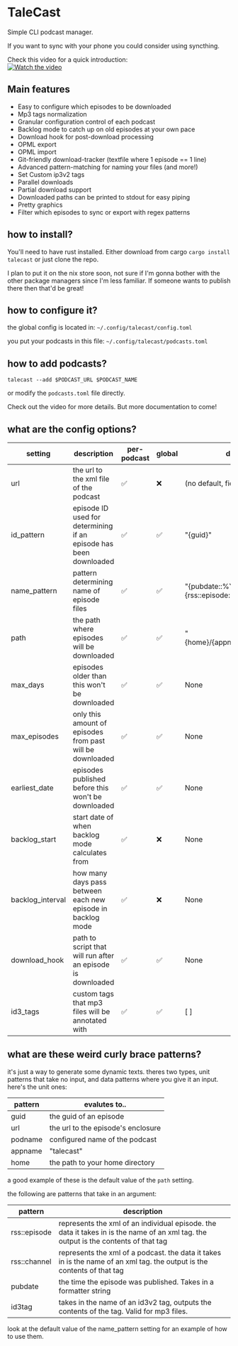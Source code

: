 # TaleCast

Simple CLI podcast manager.

If you want to sync with your phone you could consider using syncthing. 

Check this video for a quick introduction:  
[![Watch the video](https://img.youtube.com/vi/TKoToA6MGdY/0.jpg)](https://www.youtube.com/watch?v=TKoToA6MGdY)

## Main features

- Easy to configure which episodes to be downloaded
- Mp3 tags normalization
- Granular configuration control of each podcast
- Backlog mode to catch up on old episodes at your own pace
- Download hook for post-download processing
- OPML export
- OPML import
- Git-friendly download-tracker (textfile where 1 episode == 1 line)
- Advanced pattern-matching for naming your files (and more!)
- Set Custom ip3v2 tags
- Parallel downloads
- Partial download support
- Downloaded paths can be printed to stdout for easy piping
- Pretty graphics
- Filter which episodes to sync or export with regex patterns
   

## how to install?

You'll need to have rust installed. Either download from cargo `cargo install talecast` or just clone the repo.  
  
I plan to put it on the nix store soon, not sure if I'm gonna bother with the other package managers since I'm less familiar. If someone wants to publish there then that'd be great!

## how to configure it?

the global config is located in:
`~/.config/talecast/config.toml`

you put your podcasts in this file:
`~/.config/talecast/podcasts.toml`

## how to add podcasts?

`talecast --add $PODCAST_URL $PODCAST_NAME`

or modify the `podcasts.toml` file directly. 

Check out the video for more details. But more documentation to come!

## what are the config options?

| setting          | description                                                       | per-podcast | global | default                                     |
|------------------|-------------------------------------------------------------------|-------------|--------|---------------------------------------------|
| url              | the url to the xml file of the podcast                            | ✅           | ❌      | (no default, field is required)            |
| id_pattern       | episode ID used for determining if an episode has been downloaded | ✅           | ✅      | "{guid}"                                    |
| name_pattern     | pattern determining name of episode files                         | ✅           | ✅      | "{pubdate::%Y-%m-%d} {rss::episode::title}" |
| path             | the path where episodes will be downloaded                        | ✅           | ✅      | "{home}/{appname}/{podname}"                |
| max_days         | episodes older than this won't be downloaded                      | ✅           | ✅      | None                                        |
| max_episodes     | only this amount of episodes from past will be downloaded         | ✅           | ✅      | None                                        |
| earliest_date    | episodes published before this won't be downloaded                | ✅           | ✅      | None                                        |
| backlog_start    | start date of when backlog mode calculates from                   | ✅           | ❌      | None                                        |
| backlog_interval | how many days pass between each new episode in backlog mode       | ✅           | ❌      | None                                        |
| download_hook    | path to script that will run after an episode is downloaded       | ✅           | ✅      | None                                        |
| id3_tags         | custom tags that mp3 files will be annotated with                 | ✅           | ✅      | [ ]                                          |



## what are these weird curly brace patterns?

it's just a way to generate some dynamic texts. theres two types, unit patterns that take no input, and data patterns where you give it an input. here's the unit ones:

| pattern | evalutes to..                      |
|---------|------------------------------------|
| guid    | the guid of an episode             |
| url     | the url to the episode's enclosure |
| podname | configured name of the podcast     |
| appname | "talecast"                         |
| home    | the path to your home directory    |   

 a good example of these is the default value of the `path` setting. 

 the following are patterns that take in an argument:

 | pattern      | description                                                                                                                         |
|--------------|-------------------------------------------------------------------------------------------------------------------------------------|
| rss::episode | represents the xml of an individual episode. the data it takes in is the name of an xml tag. the output is the contents of that tag |
| rss::channel | represents the xml of a podcast. the data it takes in is the name of an xml tag. the output is the contents of that tag             |
| pubdate      | the time the episode was published. Takes in a formatter string                                                                     |
| id3tag       | takes in the name of an id3v2 tag, outputs the contents of the tag. Valid for mp3 files.                                            |


look at the default value of the name_pattern setting for an example of how to use them. 
